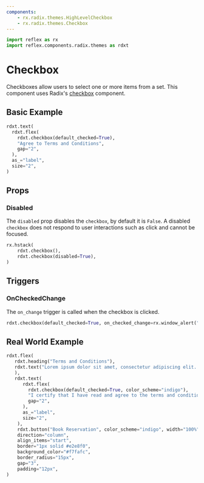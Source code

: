 ```yaml
---
components:
    - rx.radix.themes.HighLevelCheckbox
    - rx.radix.themes.Checkbox
---
```


```python exec
import reflex as rx
import reflex.components.radix.themes as rdxt
```


# Checkbox

Checkboxes allow users to select one or more items from a set. This component uses Radix's [checkbox](https://radix-ui.com/primitives/docs/components/checkbox) component.

## Basic Example

```python demo
rdxt.text(
  rdxt.flex(
    rdxt.checkbox(default_checked=True),
    "Agree to Terms and Conditions", 
    gap="2",
  ),
  as_="label",
  size="2",
)
```

## Props

### Disabled

The `disabled` prop disables the `checkbox`, by default it is `False`. A disabled `checkbox` does not respond to user interactions such as click and cannot be focused.

```python demo
rx.hstack(
    rdxt.checkbox(),
    rdxt.checkbox(disabled=True),
)
```

## Triggers

### OnCheckedChange

The `on_change` trigger is called when the checkbox is clicked. 
```python demo
rdxt.checkbox(default_checked=True, on_checked_change=rx.window_alert("Checked!"))
```


## Real World Example


```python demo
rdxt.flex(
   rdxt.heading("Terms and Conditions"),
   rdxt.text("Lorem ipsum dolor sit amet, consectetur adipiscing elit. Sed neque elit, tristique placerat feugiat ac, facilisis vitae arcu. Proin eget egestas augue. Praesent ut sem nec arcu 'pellentesque aliquet. Duis dapibus diam vel metus tempus vulputate.",
   ),
   rdxt.text(
      rdxt.flex(
        rdxt.checkbox(default_checked=True, color_scheme="indigo"),
        "I certify that I have read and agree to the terms and conditions for this reservation.", 
        gap="2",
      ),
      as_="label",
      size="2",
    ),
    rdxt.button("Book Reservation", color_scheme="indigo", width="100%"),
    direction="column",
    align_items="start",
    border="1px solid #e2e8f0",
    background_color="#f7fafc",
    border_radius="15px",
    gap="3",
    padding="12px",
)
```